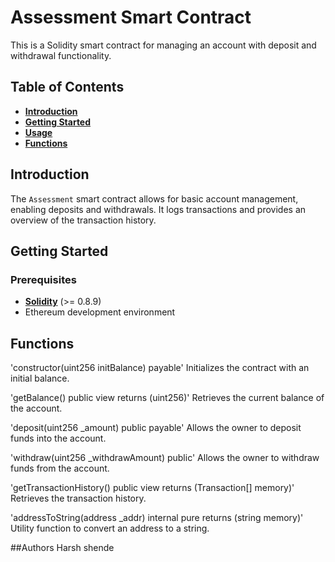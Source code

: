 # **Assessment Smart Contract**

This is a Solidity smart contract for managing an account with deposit and withdrawal functionality.

## **Table of Contents**

- [**Introduction**](#introduction)
- [**Getting Started**](#getting-started)
- [**Usage**](#usage)
- [**Functions**](#functions)

## **Introduction**

The `Assessment` smart contract allows for basic account management, enabling deposits and withdrawals. It logs transactions and provides an overview of the transaction history.

## **Getting Started**

### **Prerequisites**

- [**Solidity**](https://soliditylang.org/) (>= 0.8.9)
- Ethereum development environment

## **Functions**

'constructor(uint256 initBalance) payable'
Initializes the contract with an initial balance.

'getBalance() public view returns (uint256)'
Retrieves the current balance of the account.

'deposit(uint256 _amount) public payable'
Allows the owner to deposit funds into the account.

'withdraw(uint256 _withdrawAmount) public'
Allows the owner to withdraw funds from the account.

'getTransactionHistory() public view returns (Transaction[] memory)'
Retrieves the transaction history.

'addressToString(address _addr) internal pure returns (string memory)'
Utility function to convert an address to a string.

##Authors
Harsh shende
